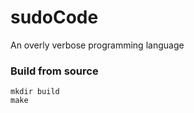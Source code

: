 # sudoCode

An overly verbose programming language

### Build from source
``` 
mkdir build
make
```
